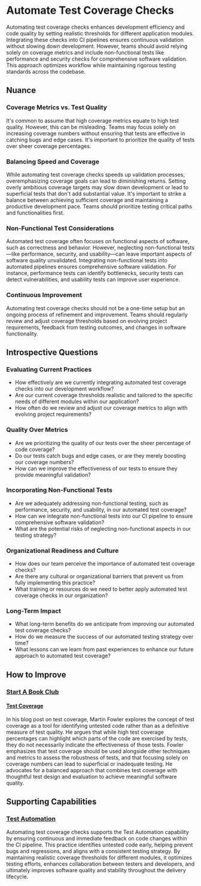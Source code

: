 # Automate Test Coverage Checks

Automating test coverage checks enhances development efficiency and code quality by setting realistic thresholds for different application modules.
Integrating these checks into CI pipelines ensures continuous validation without slowing down development.
However, teams should avoid relying solely on coverage metrics and include non-functional tests like performance and security checks for comprehensive software validation.
This approach optimizes workflow while maintaining rigorous testing standards across the codebase.

## Nuance

### Coverage Metrics vs. Test Quality

It's common to assume that high coverage metrics equate to high test quality.
However, this can be misleading.
Teams may focus solely on increasing coverage numbers without ensuring that tests are effective in catching bugs and edge cases.
It's important to prioritize the quality of tests over sheer coverage percentages.

### Balancing Speed and Coverage

While automating test coverage checks speeds up validation processes, overemphasizing coverage goals can lead to diminishing returns.
Setting overly ambitious coverage targets may slow down development or lead to superficial tests that don't add substantial value.
It's important to strike a balance between achieving sufficient coverage and maintaining a productive development pace.
Teams should prioritize testing critical paths and functionalities first.

### Non-Functional Test Considerations

Automated test coverage often focuses on functional aspects of software, such as correctness and behavior.
However, neglecting non-functional tests—like performance, security, and usability—can leave important aspects of software quality unvalidated.
Integrating non-functional tests into automated pipelines ensures comprehensive software validation.
For instance, performance tests can identify bottlenecks, security tests can detect vulnerabilities, and usability tests can improve user experience.

### Continuous Improvement

Automating test coverage checks should not be a one-time setup but an ongoing process of refinement and improvement.
Teams should regularly review and adjust coverage thresholds based on evolving project requirements, feedback from testing outcomes, and changes in software functionality.

## Introspective Questions

### Evaluating Current Practices

* How effectively are we currently integrating automated test coverage checks into our development workflow?
* Are our current coverage thresholds realistic and tailored to the specific needs of different modules within our application?
* How often do we review and adjust our coverage metrics to align with evolving project requirements?

### Quality Over Metrics

* Are we prioritizing the quality of our tests over the sheer percentage of code coverage?
* Do our tests catch bugs and edge cases, or are they merely boosting our coverage numbers?
* How can we improve the effectiveness of our tests to ensure they provide meaningful validation?

### Incorporating Non-Functional Tests

* Are we adequately addressing non-functional testing, such as performance, security, and usability, in our automated test coverage?
* How can we integrate non-functional tests into our CI pipeline to ensure comprehensive software validation?
* What are the potential risks of neglecting non-functional aspects in our testing strategy?

### Organizational Readiness and Culture

* How does our team perceive the importance of automated test coverage checks?
* Are there any cultural or organizational barriers that prevent us from fully implementing this practice?
* What training or resources do we need to better apply automated test coverage checks in our organization?

### Long-Term Impact

* What long-term benefits do we anticipate from improving our automated test coverage checks?
* How do we measure the success of our automated testing strategy over time?
* What lessons can we learn from past experiences to enhance our future approach to automated test coverage?

## How to Improve

### [Start A Book Club](/practices/start-a-book-club.md)

#### [Test Coverage](https://martinfowler.com/bliki/TestCoverage.html)

In his blog post on test coverage, Martin Fowler explores the concept of test coverage as a tool for identifying untested code rather than as a definitive measure of test quality.
He argues that while high test coverage percentages can highlight which parts of the code are exercised by tests, they do not necessarily indicate the effectiveness of those tests.
Fowler emphasizes that test coverage should be used alongside other techniques and metrics to assess the robustness of tests, and that focusing solely on coverage numbers can lead to superficial or inadequate testing.
He advocates for a balanced approach that combines test coverage with thoughtful test design and evaluation to achieve meaningful software quality.

## Supporting Capabilities

### [Test Automation](/capabilities/tech/test-automation.md)

Automating test coverage checks supports the Test Automation capability by ensuring continuous and immediate feedback on code changes within the CI pipeline.
This practice identifies untested code early, helping prevent bugs and regressions, and aligns with a consistent testing strategy.
By maintaining realistic coverage thresholds for different modules, it optimizes testing efforts, enhances collaboration between testers and developers, and ultimately improves software quality and stability throughout the delivery lifecycle.
